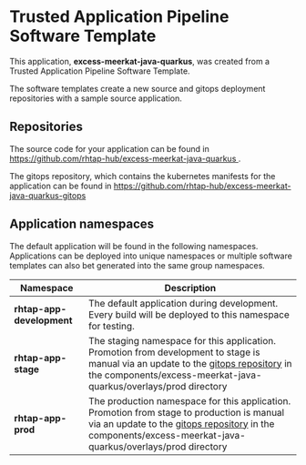 # Trusted Application Pipeline Software Template

This application, **excess-meerkat-java-quarkus**, was created from a Trusted Application Pipeline Software Template.

The software templates create a new source and gitops deployment repositories with a sample source application. 

## Repositories

The source code for your application can be found in [https://github.com/rhtap-hub/excess-meerkat-java-quarkus ](https://github.com/rhtap-hub/excess-meerkat-java-quarkus ).
 
The gitops repository, which contains the kubernetes manifests for the application can be found in 
[https://github.com/rhtap-hub/excess-meerkat-java-quarkus-gitops ](https://github.com/rhtap-hub/excess-meerkat-java-quarkus-gitops ) 

## Application namespaces 

The default application will be found in the following namespaces. Applications can be deployed into unique namespaces or multiple software templates can also bet generated into the same group namespaces.  

|  Namespace   |  Description   |  
| -------- | -------- |   
| **rhtap-app-development** | The default application during development. Every build will be deployed to this namespace for testing. | 
| **rhtap-app-stage** | The staging namespace for this application. Promotion from development to stage is manual via an update to the [gitops repository](https://github.com/rhtap-hub/excess-meerkat-java-quarkus-gitops ) in the components/excess-meerkat-java-quarkus/overlays/prod directory |  
| **rhtap-app-prod** | The production namespace for this application. Promotion from stage to production is manual via an update to the [gitops repository](https://github.com/rhtap-hub/excess-meerkat-java-quarkus-gitops ) in the components/excess-meerkat-java-quarkus/overlays/prod directory | 